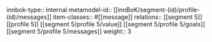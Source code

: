 innbok-type:: internal
metamodel-id:: [[innBoK/segment-(id)/profile-(id)/messages]]
item-classes:: #[[message]]
relations:: [[segment 5]] [[profile 5]] [[segment 5/profile 5/value]] [[segment 5/profile 5/goals]] [[segment 5/profile 5/messages]]
weight:: 3



